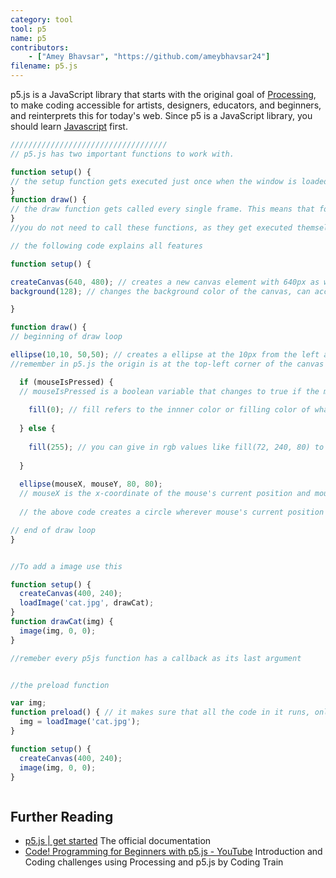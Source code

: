 ```yaml
---
category: tool
tool: p5
name: p5
contributors:
    - ["Amey Bhavsar", "https://github.com/ameybhavsar24"]
filename: p5.js
---
```

p5.js is a JavaScript library that starts with the original goal of [Processing](http://processing.org"), to make coding accessible for artists, designers, educators, and beginners, and reinterprets this for today's web.
Since p5 is a JavaScript library, you should learn [Javascript](https://learnxinyminutes.com/docs/javascript/) first.
```js
///////////////////////////////////
// p5.js has two important functions to work with.

function setup() {
// the setup function gets executed just once when the window is loaded
}
function draw() {
// the draw function gets called every single frame. This means that for a frameRate(30) it would get called 30 times per second.
}
//you do not need to call these functions, as they get executed themselves.

// the following code explains all features

function setup() {

createCanvas(640, 480); // creates a new canvas element with 640px as width as 480px as height
background(128); // changes the background color of the canvas, can accept rgb values like background(100,200,20) else grayscale values like background(0) = black or background(255) = white

}

function draw() {
// beginning of draw loop

ellipse(10,10, 50,50); // creates a ellipse at the 10px from the left and 10px from the top with width adn height as 50 each, so its basically a cirle.
//remember in p5.js the origin is at the top-left corner of the canvas

  if (mouseIsPressed) { 
  // mouseIsPressed is a boolean variable that changes to true if the mouse buttton is pressed down at that instant
  
    fill(0); // fill refers to the innner color or filling color of whatever shape you are going to draw next
    
  } else {
  
    fill(255); // you can give in rgb values like fill(72, 240, 80) to get colors, else a single values determines the grayscale where fill(255) stands for #FFF(white) and fill(0) stands for #000(black)
    
  }
  
  ellipse(mouseX, mouseY, 80, 80);
  // mouseX is the x-coordinate of the mouse's current position and mouseY is the y-coordinate of the mouse's current position
  
  // the above code creates a circle wherever mouse's current position and fills it either black or white based on the mouseIsPressed

// end of draw loop
}


//To add a image use this 

function setup() {
  createCanvas(400, 240);
  loadImage('cat.jpg', drawCat);
}
function drawCat(img) {
  image(img, 0, 0);
}

//remeber every p5js function has a callback as its last argument


//the preload function

var img;
function preload() { // it makes sure that all the code in it runs, only after which the setup() can run
  img = loadImage('cat.jpg');
}

function setup() {
  createCanvas(400, 240);
  image(img, 0, 0);
}



```
## Further Reading
* [p5.js | get started](http://p5js.org/get-started/) The official documentation
* [Code! Programming for Beginners with p5.js - YouTube](https://www.youtube.com/watch?v=yPWkPOfnGsw&vl=en) Introduction and Coding challenges using Processing and p5.js by Coding Train
